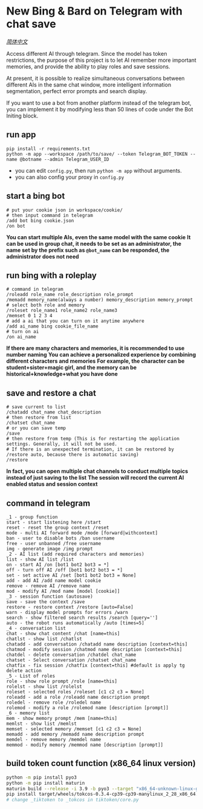 # New Bing & Bard on Telegram with chat save
*[简体中文](README-zh.md)*

Access different AI through telegram. Since the model has token restrictions, the purpose of this project is to let AI remember more important memories, and provide the ability to play roles and save sessions.

At present, it is possible to realize simultaneous conversations between different AIs in the same chat window, more intelligent information segmentation, perfect error prompts and search display.

If you want to use a bot from another platform instead of the telegram bot, you can implement it by modifying less than 50 lines of code under the Bot Initing block.

## run app
```
pip install -r requirements.txt
python -m app --workspace /path/to/save/ --token Telegram_BOT_TOKEN --name @botname --admin Telegram_USER_ID
```
- you can edit `config.py`, then run `python -m app` without arguments.
- you can also config your proxy in `config.py`

## start a bing bot
```
# put your cookie json in workspace/cookie/
# then input command in telegram
/add bot bing cookie.json
/on bot
```
**You can start multiple AIs, even the same model with the same cookie**
**It can be used in group chat, it needs to be set as an administrator, the name set by the prefix such as `@bot_name` can be responded, the administrator does not need**

## run bing with a roleplay
```
# command in telegram
/roleadd role_name role_description role_prompt
/memadd memory_name(always a number) memory_description memory_prompt
# select both role and memory
/roleset role_name1 role_name2 role_name3
/memset 0 1 2 3 4
# add a ai that you can turn on it anytime anywhere
/add ai_name bing cookie_file_name
# turn on ai
/on ai_name
```
**If there are many characters and memories, it is recommended to use number naming**
**You can achieve a personalized experience by combining different characters and memories**
**For example, the character can be student+sister+magic girl, and the memory can be historical+knowledge+what you have done**

## save and restore a chat
```
# save current to list
/chatadd chat_name chat_description
# then restore from list
/chatset chat_name
# or you can save temp
/save
# then restore from temp (This is for restarting the application settings. Generally, it will not be used.
# If there is an unexpected termination, it can be restored by /restore auto, because there is automatic saving)
/restore 
```
**In fact, you can open multiple chat channels to conduct multiple topics instead of just saving to the list**
**The session will record the current AI enabled status and session context**

## command  in telegram 
```
_1 - group function
start - start listening here /start
reset - reset the group context /reset
mode - multi AI forward mode /mode [forward|withcontext]
ban - user to disable bots /ban username
free - user unbanned /free username
img - generate image /img prompt
_2 - AI list (add required characters and memories)
list - show AI list /list
on - start AI /on [bot1 bot2 bot3 = *]
off - turn off AI /off [bot1 bot2 bot3 = *]
set - set active AI /set [bot1 bot2 bot3 = None]
add - add AI /add name model cookie
remove - remove AI /remove name
mod - modify AI /mod name [model [cookie]]
_3 - session function (autosave)
save - save the context /save
restore - restore context /restore [auto=False]
warn - display model prompts for errors /warn
search - show filtered search results /search [query='']
auto - the robot runs automatically /auto [times=5]
_4 - conversation list
chat - show chat content /chat [name=this]
chatlst - show list /chatlst
chatadd - add conversation /chatadd name description [context=this]
chatmod - modify session /chatmod name description [context=this]
chatdel - delete conversation /chatdel chat_name
chatset - Select conversation /chatset chat_name
chatfix - fix session /chatfix [context=this] #default is apply tg delete action
_5 - List of roles
role - show role prompt /role [name=this]
rolelst - show list /rolelst
roleset - selected roles /roleset [c1 c2 c3 = None]
roleadd - add a role /roleadd name description prompt
roledel - remove role /roledel name
rolemod - modify a role /rolemod name [description [prompt]]
_6 - memory list
mem - show memory prompt /mem [name=this]
memlst - show list /memlst
memset - selected memory /memset [c1 c2 c3 = None]
memadd - add memory /memadd name description prompt
memdel - remove memory /memdel name
memmod - modify memory /memmod name [description [prompt]]
```
## build token count function (x86_64 linux version)
```bash
python -m pip install pyo3
python -m pip install maturin
maturin build --release -i 3.9 -b pyo3 --target "x86_64-unknown-linux-gnu"
pip install target/wheels/tokcos-0.3.4-cp39-cp39-manylinux_2_28_x86_64.whl
# change _tiktoken to _tokcos in tiktoken/core.py
```


